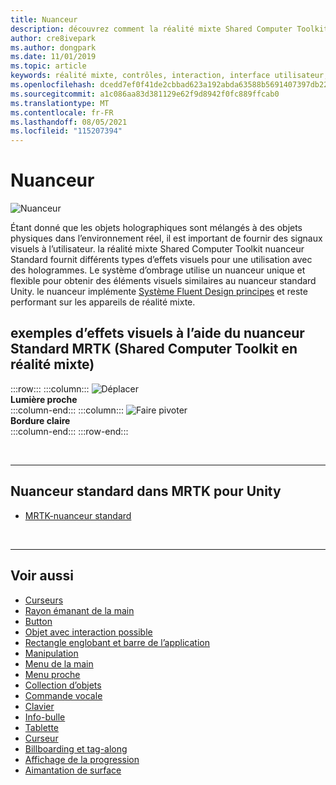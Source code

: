 ```yaml
---
title: Nuanceur
description: découvrez comment la réalité mixte Shared Computer Toolkit nuanceur Standard fournit différents types d’effets visuels qui peuvent être utilisés avec des hologrammes dans vos applications de réalité mixte.
author: cre8ivepark
ms.author: dongpark
ms.date: 11/01/2019
ms.topic: article
keywords: réalité mixte, contrôles, interaction, interface utilisateur, expérience utilisateur, nuanceur, casque de réalité mixte, casque de réalité mixte, casque de réalité virtuelle, HoloLens, MRTK, Shared Computer Toolkit de réalité mixte, effets visuels
ms.openlocfilehash: dcedd7ef0f41de2cbbad623a192abda63588b5691407397db229ef7796e6926e
ms.sourcegitcommit: a1c086aa83d381129e62f9d8942f0fc889ffcab0
ms.translationtype: MT
ms.contentlocale: fr-FR
ms.lasthandoff: 08/05/2021
ms.locfileid: "115207394"
---
```

# <a name="shader"></a>Nuanceur

![Nuanceur](images/UX_Hero_StandardShader.jpg)

Étant donné que les objets holographiques sont mélangés à des objets physiques dans l’environnement réel, il est important de fournir des signaux visuels à l’utilisateur. la réalité mixte Shared Computer Toolkit nuanceur Standard fournit différents types d’effets visuels pour une utilisation avec des hologrammes. Le système d’ombrage utilise un nuanceur unique et flexible pour obtenir des éléments visuels similaires au nuanceur standard Unity. le nuanceur implémente [Système Fluent Design principes](https://www.microsoft.com/design/fluent/#/) et reste performant sur les appareils de réalité mixte.
<br>

## <a name="examples-of-visual-effects-using-mrtk-mixed-reality-toolkit-standard-shader"></a>exemples d’effets visuels à l’aide du nuanceur Standard MRTK (Shared Computer Toolkit en réalité mixte) 
:::row:::
    :::column:::
       ![Déplacer](images/UX_Button_Affordance_ProximityLight.jpg)<br>
       **Lumière proche**<br>
    :::column-end:::
    :::column:::
       ![Faire pivoter](images/UX_Button_Affordance_FocusHighlight.jpg)<br>
        **Bordure claire**<br>
    :::column-end:::
:::row-end:::

<br>

---

## <a name="standard-shader-in-mrtk-for-unity"></a>Nuanceur standard dans MRTK pour Unity

* [MRTK-nuanceur standard](/windows/mixed-reality/mrtk-unity/features/rendering/mrtk-standard-shader)

<br>

---

## <a name="see-also"></a>Voir aussi

* [Curseurs](cursors.md)
* [Rayon émanant de la main](point-and-commit.md)
* [Button](button.md)
* [Objet avec interaction possible](interactable-object.md)
* [Rectangle englobant et barre de l’application](app-bar-and-bounding-box.md)
* [Manipulation](direct-manipulation.md)
* [Menu de la main](hand-menu.md)
* [Menu proche](near-menu.md)
* [Collection d’objets](object-collection.md)
* [Commande vocale](voice-input.md)
* [Clavier](keyboard.md)
* [Info-bulle](tooltip.md)
* [Tablette](slate.md)
* [Curseur](slider.md)
* [Billboarding et tag-along](billboarding-and-tag-along.md)
* [Affichage de la progression](progress.md)
* [Aimantation de surface](surface-magnetism.md)